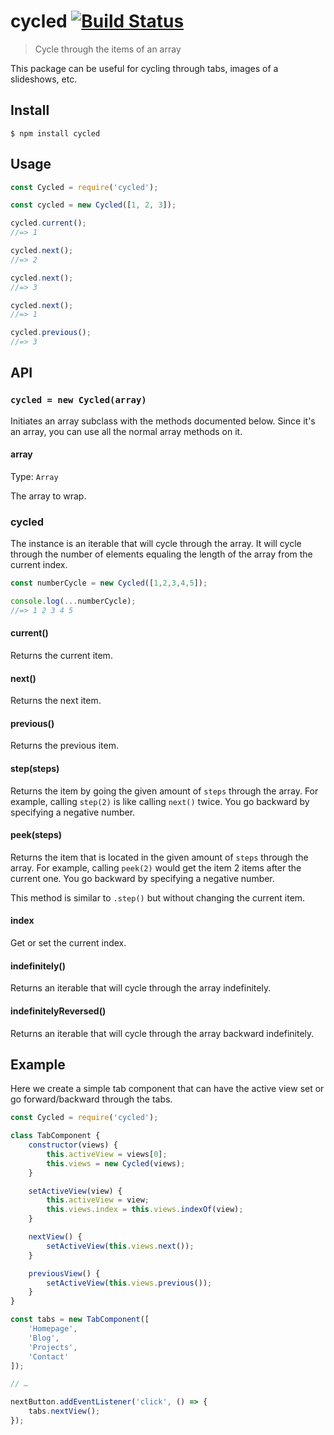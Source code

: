 # cycled [![Build Status](https://travis-ci.org/sindresorhus/cycled.svg?branch=master)](https://travis-ci.org/sindresorhus/cycled)

> Cycle through the items of an array

This package can be useful for cycling through tabs, images of a slideshows, etc.


## Install

```
$ npm install cycled
```


## Usage

```js
const Cycled = require('cycled');

const cycled = new Cycled([1, 2, 3]);

cycled.current();
//=> 1

cycled.next();
//=> 2

cycled.next();
//=> 3

cycled.next();
//=> 1

cycled.previous();
//=> 3
```


## API

### `cycled = new Cycled(array)`

Initiates an array subclass with the methods documented below. Since it's an array, you can use all the normal array methods on it.

#### array

Type: `Array`

The array to wrap.

### cycled

The instance is an iterable that will cycle through the array. It will cycle through the number of elements equaling the length of the array from the current index.

```js
const numberCycle = new Cycled([1,2,3,4,5]);

console.log(...numberCycle);
//=> 1 2 3 4 5
```

#### current()

Returns the current item.

#### next()

Returns the next item.

#### previous()

Returns the previous item.

#### step(steps)

Returns the item by going the given amount of `steps` through the array. For example, calling `step(2)` is like calling `next()` twice. You go backward by specifying a negative number.

#### peek(steps)

Returns the item that is located in the given amount of `steps` through the array. For example, calling `peek(2)` would get the item 2 items after the current one. You go backward by specifying a negative number.

This method is similar to `.step()` but without changing the current item.

#### index

Get or set the current index.

#### indefinitely()

Returns an iterable that will cycle through the array indefinitely.

#### indefinitelyReversed()

Returns an iterable that will cycle through the array backward indefinitely.


## Example

Here we create a simple tab component that can have the active view set or go forward/backward through the tabs.

```js
const Cycled = require('cycled');

class TabComponent {
	constructor(views) {
		this.activeView = views[0];
		this.views = new Cycled(views);
	}

	setActiveView(view) {
		this.activeView = view;
		this.views.index = this.views.indexOf(view);
	}

	nextView() {
		setActiveView(this.views.next());
	}

	previousView() {
		setActiveView(this.views.previous());
	}
}

const tabs = new TabComponent([
	'Homepage',
	'Blog',
	'Projects',
	'Contact'
]);

// …

nextButton.addEventListener('click', () => {
	tabs.nextView();
});
```
